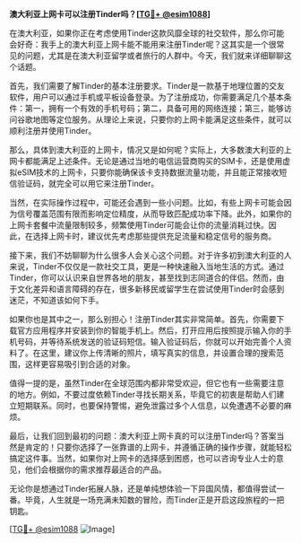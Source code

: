**澳大利亚上网卡可以注册Tinder吗？[[TG💪+ @esim1088](https://t.me/s/esim1088)]**

在澳大利亚，如果你正在考虑使用Tinder这款风靡全球的社交软件，那么你可能会好奇：我手上的澳大利亚上网卡能不能用来注册Tinder呢？这其实是一个很常见的问题，尤其是在澳大利亚留学或者旅行的人群中。今天，我们就来详细聊聊这个话题。

首先，我们需要了解Tinder的基本注册要求。Tinder是一款基于地理位置的交友软件，用户可以通过手机或平板设备登录。为了注册成功，你需要满足几个基本条件：第一，拥有一个有效的手机号码；第二，具备可用的网络连接；第三，能够访问谷歌地图等定位服务。从理论上来说，只要你的上网卡能满足这些条件，就可以顺利注册并使用Tinder。

那么，具体到澳大利亚的上网卡，情况又是如何呢？实际上，大多数澳大利亚的上网卡都能满足上述条件。无论是通过当地的电信运营商购买的SIM卡，还是使用虚拟eSIM技术的上网卡，只要你能确保该卡支持数据流量功能，并且能正常接收短信验证码，就完全可以用它来注册Tinder。

当然，在实际操作过程中，可能还会遇到一些小问题。比如，有些上网卡可能会因为信号覆盖范围有限而影响定位精度，从而导致匹配成功率下降。此外，如果你的上网卡套餐中流量限制较多，频繁使用Tinder可能会让你的流量消耗过快。因此，在选择上网卡时，建议优先考虑那些提供充足流量和稳定信号的服务商。

接下来，我们不妨聊聊为什么很多人会关心这个问题。对于许多初到澳大利亚的人来说，Tinder不仅仅是一款社交工具，更是一种快速融入当地生活的方式。通过Tinder，你可以认识来自世界各地的朋友，甚至找到志同道合的伴侣。然而，由于文化差异和语言障碍的存在，很多新移民或留学生在尝试使用Tinder时会感到迷茫，不知道该如何下手。

如果你也是其中之一，那么别担心！注册Tinder其实非常简单。首先，你需要下载官方应用程序并安装到你的智能手机上。然后，打开应用后按照提示输入你的手机号码，并等待系统发送的验证码短信。输入验证码后，你就可以开始完善个人资料了。在这里，建议你上传清晰的照片，填写真实的信息，并设置合理的搜索范围，这样更容易吸引到合适的对象。

值得一提的是，虽然Tinder在全球范围内都非常受欢迎，但它也有一些需要注意的地方。例如，不要过度依赖Tinder寻找长期关系，毕竟它的初衷是帮助人们建立短期联系。同时，也要保持警惕，避免泄露过多个人信息，以免遭遇不必要的麻烦。

最后，让我们回到最初的问题：澳大利亚上网卡真的可以注册Tinder吗？答案当然是肯定的！只要你选择了一张靠谱的上网卡，并遵循正确的操作步骤，就能轻松搞定这件事。当然，如果你对上网卡的选择感到困惑，也可以咨询专业人士的意见，他们会根据你的需求推荐最适合的产品。

无论你是想通过Tinder拓展人脉，还是单纯想体验一下异国风情，都值得尝试一番。毕竟，人生就是一场充满未知数的冒险，而Tinder正是开启这段旅程的一把钥匙。

[[TG💪+ @esim1088](https://t.me/s/esim1088) ![Image](https://i.postimg.cc/4NQfJmqS/Snipaste-2025-05-13-00-14-12.png)]